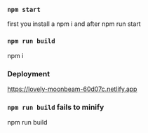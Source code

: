 ### `npm start`

first you install a npm i and after npm run start



### `npm run build`

npm i


### Deployment

https://lovely-moonbeam-60d07c.netlify.app


### `npm run build` fails to minify

npm run build

